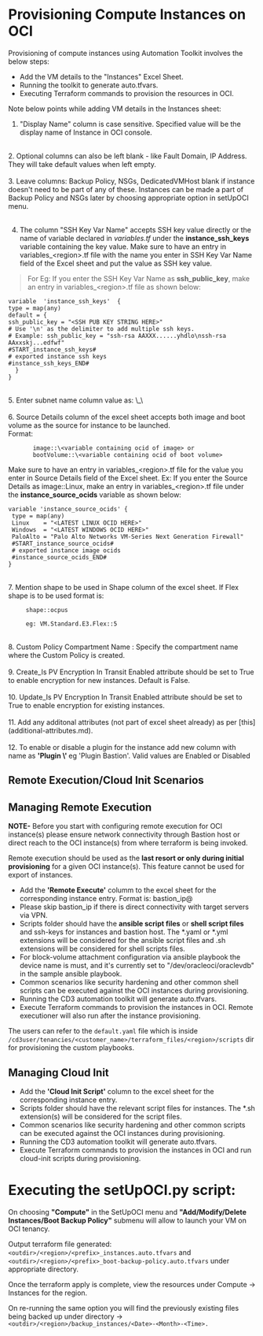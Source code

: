 # Provisioning Compute Instances on OCI

Provisioning of compute instances using Automation Toolkit involves the below steps:

- Add the VM details to the "Instances" Excel Sheet.
- Running the toolkit to generate auto.tfvars.
- Executing Terraform commands to provision the resources in OCI.

Note below points while adding VM details in the Instances sheet:

1. "Display Name" column is case sensitive. Specified value will be the display name of Instance in OCI console. <br>
 <br>
2. Optional columns can also be left blank - like Fault Domain, IP Address. They will take default values when left empty. <br>
 <br>
3. Leave columns: Backup Policy, NSGs, DedicatedVMHost blank if instance doesn't need to be part of any of these. Instances can be made a part of Backup Policy and NSGs later by choosing appropriate option in setUpOCI menu. <br>
 <br>

4. The column "SSH Key Var Name" accepts SSH key value directly or the name of variable declared in *variables.tf* under the  **instance_ssh_keys** variable containing the key value. Make sure to have an entry in variables_\<region>.tf file with the name you enter in SSH Key Var Name field of the Excel sheet and put the value as SSH key value. <br>

>For Eg: If you enter the SSH Key Var Name as **ssh_public_key**, make an entry in variables_\<region>.tf file as shown below:
 
    variable  'instance_ssh_keys'  {
    type = map(any)
    default = {
    ssh_public_key = "<SSH PUB KEY STRING HERE>"
    # Use '\n' as the delimiter to add multiple ssh keys.
    # Example: ssh_public_key = "ssh-rsa AAXXX......yhdlo\nssh-rsa AAxxskj...edfwf"
    #START_instance_ssh_keys#
    # exported instance ssh keys
    #instance_ssh_keys_END#
      }
    } 
    
<br>
5. Enter subnet name column value as: \<vcn-name>_\<subnet-name> <br>
<br>
6. Source Details column of the excel sheet accepts both image and boot volume as the source for instance to be launched. <br>
   Format:
   
           image::\<variable containing ocid of image> or
           bootVolume::\<variable containing ocid of boot volume>

Make sure to have an entry in variables_\<region>.tf file for the value you enter in Source Details field of the Excel sheet.
Ex: If you enter the Source Details as image::Linux, make an entry in variables_\<region>.tf file under the **instance_source_ocids** variable as shown below:


    variable 'instance_source_ocids' {
     type = map(any)
     Linux    = "<LATEST LINUX OCID HERE>"
     Windows  = "<LATEST WINDOWS OCID HERE>"
     PaloAlto = "Palo Alto Networks VM-Series Next Generation Firewall"
     #START_instance_source_ocids#
     # exported instance image ocids
     #instance_source_ocids_END#
    }
<br>
7. Mention shape to be used in Shape column of the excel sheet. If Flex shape is to be used format is:


         shape::ocpus

         eg: VM.Standard.E3.Flex::5

<br>
8. Custom Policy Compartment Name : Specify the compartment name where the Custom Policy is created. <br>
<br>
9. Create_Is PV Encryption In Transit Enabled attribute should be set to True to enable encryption for new instances. Default is False. <br>
<br>
10. Update_Is PV Encryption In Transit Enabled attribute should be set to True to enable encryption for existing instances. <br>
<br>
11. Add any additonal attributes (not part of excel sheet already) as per  [this](additional-attributes.md). <br>
<br>
12. To enable or disable a plugin for the instance add new column with name as <b>'Plugin \<plugin-name-in-console>' </b> eg 'Plugin Bastion'.
    Valid values are Enabled or Disabled <br>


## Remote Execution/Cloud Init Scenarios 
## Managing Remote Execution

**NOTE-**
Before you start with configuring remote execution for OCI instance(s) please ensure network connectivity through Bastion host or direct reach to the OCI instance(s) from where terraform is being invoked.

Remote execution should be used as the **last resort or only during initial provisioning** for a given OCI instance(s). This feature cannot be used for export of instances.

 - Add the **'Remote Execute'** columm to the excel sheet for the corresponding instance entry. Format is: bastion_ip@<scriptname> 
 - Please skip bastion_ip if there is direct connectivity with target servers via VPN.
 - Scripts folder should have the **ansible script files** or **shell script files** and ssh-keys for instances and bastion host. The *.yaml or *.yml extensions will be considered for the ansible script files and .sh extensions will be considered for shell scripts files.
 - For block-volume attachment configuration via ansible playbook the device name is must, and it's currently set to "/dev/oracleoci/oraclevdb" in the sample ansible playbook.
 - Common scenarios like security hardening and other common shell scripts can be executed against the OCI instances during provisioning.
 - Running the CD3 automation toolkit will generate auto.tfvars.
 - Execute Terraform commands to provision the instances in OCI. Remote executioner will also run after the instance provisioning.

 The users can refer to the ```default.yaml``` file which is inside ```/cd3user/tenancies/<customer_name>/terraform_files/<region>/scripts``` dir for provisioning the custom playbooks.
 

## Managing Cloud Init
 
 - Add the **'Cloud Init Script'** column to the excel sheet for the corresponding instance entry.
 - Scripts folder should have the relevant script files for instances. The *.sh extension(s) will be considered for the script files.
 - Common scenarios like security hardening and other common scripts can be executed against the OCI instances during provisioning.
 - Running the CD3 automation toolkit will generate auto.tfvars.
 - Execute Terraform commands to provision the instances in OCI and run cloud-init scripts during provisioning.


# Executing the setUpOCI.py script:

On choosing **"Compute"** in the SetUpOCI menu and **"Add/Modify/Delete Instances/Boot Backup Policy"** submenu will allow to launch your VM on OCI tenancy.

Output terraform file generated: ```<outdir>/<region>/<prefix>_instances.auto.tfvars``` and ```<outdir>/<region>/<prefix>_boot-backup-policy.auto.tfvars```  under  appropriate <region> directory.

Once the terraform apply is complete, view the resources under Compute -> Instances for the region.

On re-running the same option you will find the previously existing files being backed up under directory →   ```<outdir>/<region>/backup_instances/<Date>-<Month>-<Time>.```



<br><br>
<div align='center'>
  
</div>
